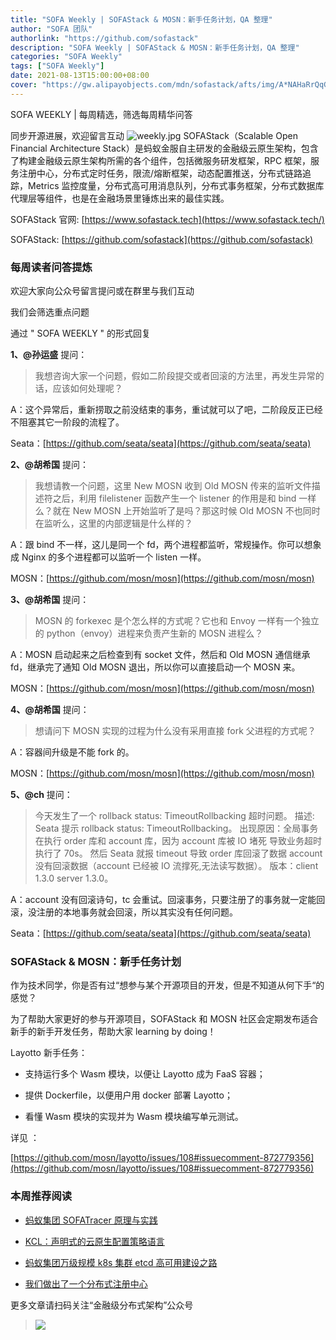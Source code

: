 ```yaml
---
title: "SOFA Weekly | SOFAStack & MOSN：新手任务计划，QA 整理"
author: "SOFA 团队"
authorlink: "https://github.com/sofastack"
description: "SOFA Weekly | SOFAStack & MOSN：新手任务计划，QA 整理"
categories: "SOFA Weekly"
tags: ["SOFA Weekly"]
date: 2021-08-13T15:00:00+08:00
cover: "https://gw.alipayobjects.com/mdn/sofastack/afts/img/A*NAHaRrQqGzAAAAAAAAAAAAAAARQnAQ"
---
```

SOFA WEEKLY | 每周精选，筛选每周精华问答

同步开源进展，欢迎留言互动
![weekly.jpg](https://gw.alipayobjects.com/mdn/sofastack/afts/img/A*NAHaRrQqGzAAAAAAAAAAAAAAARQnAQ)
SOFAStack（Scalable Open Financial Architecture Stack）是蚂蚁金服自主研发的金融级云原生架构，包含了构建金融级云原生架构所需的各个组件，包括微服务研发框架，RPC 框架，服务注册中心，分布式定时任务，限流/熔断框架，动态配置推送，分布式链路追踪，Metrics 监控度量，分布式高可用消息队列，分布式事务框架，分布式数据库代理层等组件，也是在金融场景里锤炼出来的最佳实践。

SOFAStack 官网: [https://www.sofastack.tech](https://www.sofastack.tech/)

SOFAStack: [https://github.com/sofastack](https://github.com/sofastack)

### 每周读者问答提炼

欢迎大家向公众号留言提问或在群里与我们互动

我们会筛选重点问题

通过 " SOFA WEEKLY " 的形式回复

**1、@孙运盛** 提问：

> 我想咨询大家一个问题，假如二阶段提交或者回滚的方法里，再发生异常的话，应该如何处理呢？

A：这个异常后，重新捞取之前没结束的事务，重试就可以了吧，二阶段反正已经不阻塞其它一阶段的流程了。

Seata：[https://github.com/seata/seata](https://github.com/seata/seata)

**2、@胡希国** 提问：

> 我想请教一个问题，这里 New MOSN 收到 Old MOSN 传来的监听文件描述符之后，利用 filelistener 函数产生一个 listener 的作用是和 bind 一样么？就在 New MOSN 上开始监听了是吗？那这时候 Old MOSN 不也同时在监听么，这里的内部逻辑是什么样的？

A：跟 bind 不一样，这儿是同一个 fd，两个进程都监听，常规操作。你可以想象成 Nginx 的多个进程都可以监听一个 listen 一样。

MOSN：[https://github.com/mosn/mosn](https://github.com/mosn/mosn)

**3、@胡希国** 提问：

> MOSN 的 forkexec 是个怎么样的方式呢？它也和 Envoy 一样有一个独立的 python（envoy）进程来负责产生新的 MOSN 进程么？

A：MOSN 启动起来之后检查到有 socket 文件，然后和 Old MOSN 通信继承 fd，继承完了通知 Old MOSN 退出，所以你可以直接启动一个 MOSN 来。

MOSN：[https://github.com/mosn/mosn](https://github.com/mosn/mosn)

**4、@胡希国** 提问：

> 想请问下 MOSN 实现的过程为什么没有采用直接 fork 父进程的方式呢？

A：容器间升级是不能 fork 的。

MOSN：[https://github.com/mosn/mosn](https://github.com/mosn/mosn)

**5、@ch** 提问：

> 今天发生了一个 rollback status: TimeoutRollbacking 超时问题。
描述: Seata 提示 rollback status: TimeoutRollbacking。
出现原因：全局事务在执行 order 库和 account 库，因为 account 库被 IO 堵死 导致业务超时执行了 70s。
然后 Seata 就报 timeout 导致 order 库回滚了数据 account 没有回滚数据（account 已经被 IO 流撑死,无法读写数据）。
版本：client 1.3.0 server 1.3.0。

A：account 没有回滚诗句，tc 会重试。回滚事务，只要注册了的事务就一定能回滚，没注册的本地事务就会回滚，所以其实没有任何问题。

Seata：[https://github.com/seata/seata](https://github.com/seata/seata)

### SOFAStack & MOSN：新手任务计划

作为技术同学，你是否有过“想参与某个开源项目的开发，但是不知道从何下手“的感觉？

为了帮助大家更好的参与开源项目，SOFAStack 和 MOSN 社区会定期发布适合新手的新手开发任务，帮助大家 learning by doing！

Layotto 新手任务：

- 支持运行多个 Wasm 模块，以便让 Layotto 成为 FaaS 容器；

- 提供 Dockerfile，以便用户用 docker 部署 Layotto；

- 看懂 Wasm 模块的实现并为 Wasm 模块编写单元测试。

详见 ：

[https://github.com/mosn/layotto/issues/108#issuecomment-872779356](https://github.com/mosn/layotto/issues/108#issuecomment-872779356)

### 本周推荐阅读

- [蚂蚁集团 SOFATracer 原理与实践](https://mp.weixin.qq.com/s?__biz=MzUzMzU5Mjc1Nw==&mid=2247491935&idx=1&sn=75421dd34ec84d5889d7a4306f1c6a03&chksm=faa30e85cdd4879335726d670e94c5b360e53a1f3f74f41c66c0c6221d5e8459c35a653e94b6&scene=21)

- [KCL：声明式的云原生配置策略语言](https://mp.weixin.qq.com/s?__biz=MzUzMzU5Mjc1Nw==&mid=2247491634&idx=1&sn=8359805abd97c598c058c6b5ad573d0d&chksm=faa30fe8cdd486fe421da66237bdacb11d83c956b087823808ddaaff52c1b1900c02dbf80c07&scene=21)

- [蚂蚁集团万级规模 k8s 集群 etcd 高可用建设之路](https://mp.weixin.qq.com/s?__biz=MzUzMzU5Mjc1Nw==&mid=2247491409&idx=1&sn=d6c0722d55b772aedb6ed8e34979981d&chksm=faa0f08bcdd7799dabdb3b934e5068ff4e171cffb83621dc08b7c8ad768b8a5f2d8668a4f57e&scene=21)

- [我们做出了一个分布式注册中心](https://mp.weixin.qq.com/s?__biz=MzUzMzU5Mjc1Nw==&mid=2247491198&idx=1&sn=a4607e6a8492e8749f31022ea9e22b80&chksm=faa0f1a4cdd778b214403e36fb4322f91f3d1ac47361bf752c596709f8453b8482f582fe7e2e&scene=21)

更多文章请扫码关注“金融级分布式架构”公众号

> ![](https://gw.alipayobjects.com/mdn/sofastack/afts/img/A*5aK0RYuH9vgAAAAAAAAAAAAAARQnAQ)
